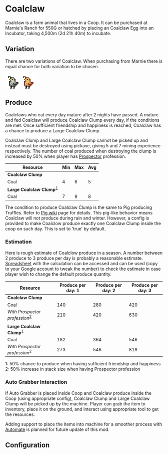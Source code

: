 # Coalclaw

Coalclaw is a farm animal that lives in a Coop. It can be purchased at Marnie's Ranch for 550G or hatched by placing an Coalclaw Egg into an Incubator, taking 4,500m (2d 21h 40m) to incubate.

## Variation

There are two variations of Coalclaw. When purchasing from Marnie there is equal chance for both variation to be chosen.

![Coalclaw_Variations](Animals/Coalclaw_Variations.png)

## Produce

Coalclaws who eat every day mature after 2 nights have passed. A mature and fed Coalclaw will produce Coalclaw Clump every day, if the conditions are met. Once sufficient friendship and happiness is reached, Coalclaw has a chance to produce a Large Coalclaw Clump.

Coalclaw Clump and Large Coalclaw Clump cannot be picked up and instead must be destroyed using pickaxe, giving 5 and 7 mining experience respectively. The number of coal produced when destroying the clump is increased by 50% when player has [Prospector](https://stardewvalleywiki.com/Skills#Mining) profession.

| Resource | Min | Max | Avg |
| -------- | --- | --- | --- |
| **Coalclaw Clump** | | | |
| Coal | 4 | 6 | 5 |
| **Large Coalclaw Clump**<sup>[1](#LargeCoalclawClump)</sup> | | | |
| Coal | 7 | 9 | 8 |

The condition to produce Coalclaw Clump is the same to Pig producing Truffles. Refer to [Pig wiki](https://stardewvalleywiki.com/Pig) page for details. This pig-like behavior means Coalclaw will not produce during rain and winter. However, a config is provided to make Coalclow produce exactly one Coalclaw Clump inside the coop on such day. This is set to 'true' by default.

### Estimation

Here is rough estimate of Coalclow produce in a season. A number between 2 produce to 3 produce per day is probably a reasonable estimate. [Spreadsheet](https://docs.google.com/spreadsheets/d/13k0kkcyTUVJseXhAiZoKnOVubqOB7M9F3xILHV-Sj54/edit#gid=549968683) with the calculation can be accessed and can be used (copy to your Google account to tweak the number) to check the estimate in case player wish to change the default produce quantity.

| Resource | Produce per day: 1 | Produce per day: 2 | Produce per day: 3 |
| -------- | ------------------ | ------------------ | ------------------ |
| **Coalclaw Clump** | | | |
| Coal | 140 | 280 | 420 |
| *With Prospector profession*<sup>[2](#LargeCoalclawClump)</sup> | 210 | 420 | 630 |
| | | | |
| **Large Coalclaw Clump**<sup>[1](#LargeCoalclawClump)</sup> | | | |
| Coal | 182 | 364 | 546 |
| *With Prospector profession*<sup>[2](#LargeCoalclawClump)</sup> | 273 | 546 | 819 |

<a name="LargeCoalclawClump">1</a>: 50% chance to produce when having sufficient friendship and happiness<br>
<a name="Prospector">2</a>: 50% increase in stack size when having Prospector profession

### Auto Grabber Interaction

If Auto Grabber is placed inside Coop and Coalclaw produce inside the Coop (using appropriate config), Coalclaw Clump and Large Coalclaw Clump will be picked up by the machine. Player can grab the item to inventory, place it on the ground, and interact using appropriate tool to get the resources.

Adding support to place the items into machine for a smoother process with [Automate](https://www.nexusmods.com/stardewvalley/mods/1063) is planned for future update of this mod.

## Configuration

